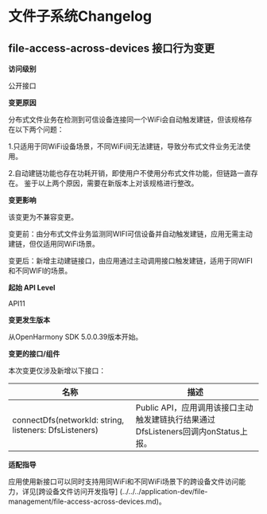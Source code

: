 # 文件子系统Changelog

## file-access-across-devices 接口行为变更

**访问级别**

公开接口

**变更原因**

分布式文件业务在检测到可信设备连接同一个WiFi会自动触发建链，但该规格存在以下两个问题：

1.只适用于同WiFi设备场景，不同WiFi间无法建链，导致分布式文件业务无法使用。

2.自动建链功能也存在功耗开销，即使用户不使用分布式文件功能，但链路一直存在。
鉴于以上两个原因，需要在新版本上对该规格进行整改。

**变更影响**

该变更为不兼容变更。

变更前：由分布式文件业务监测同WIFI可信设备并自动触发建链，应用无需主动建链，但仅适用同WiFi场景。

变更后：新增主动建链接口，由应用通过主动调用接口触发建链，适用于同WIFI和不同WIFI的场景。


**起始 API Level**

API11

**变更发生版本**

从OpenHarmony SDK 5.0.0.39版本开始。

**变更的接口/组件**

本次变更仅涉及新增以下接口：

| 名称              | 描述                                                       |
|-----------------|----------------------------------------------------------|
| connectDfs(networkId: string, listeners: DfsListeners) | Public API，应用调用该接口主动触发建链执行结果通过DfsListeners回调内onStatus上报。 |

**适配指导**

应用使用新接口可以同时支持用同WiFi和不同WiFi场景下的跨设备文件访问能力，详见[跨设备文件访问开发指导]
(../../../application-dev/file-management/file-access-across-devices.md)。



